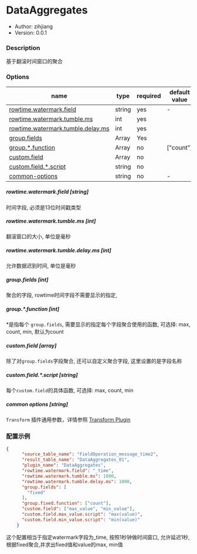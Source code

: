 # DataAggregates

* Author: zihjiang
* Version: 0.0.1

### Description
基于翻滚时间窗口的聚合

### Options
| name                                                         | type   | required | default value |
| ------------------------------------------------------------ | ------ | -------- | ------------- |
| [rowtime.watermark.field](#rowtime.watermark.field)          | string | yes      | -             |
| [rowtime.watermark.tumble.ms](#rowtime.watermark.tumble.ms)  | int    | yes      |               |
| [rowtime.watermark.tumble.delay.ms](#rowtime.watermark.tumble.delay.ms) | int    | yes      |               |
| [group.fields](#group.fields)                                | Array  | Yes      |               |
| [group.*.function](#group.*.function)                        | Array  | no       | ["count"]     |
| [custom.field](#custom.field)                                | Array  | no       |               |
| [custom.field.*.script](#custom.field.*.script)              | string | no       |               |
| [common-options](#common-options-string)                     | string | no       | -             |

##### rowtime.watermark.field [string]

时间字段, 必须是13位时间戳类型

##### rowtime.watermark.tumble.ms [int]

翻滚窗口的大小, 单位是毫秒

##### rowtime.watermark.tumble.delay.ms [int]

允许数据迟到时间, 单位是毫秒

##### group.fields [int]

聚合的字段, rowtime时间字段不需要显示的指定,

##### group.*.function [int]

\*是指每个 ``group.fields``, 需要显示的指定每个字段聚合使用的函数, 可选择: max, count, min, 默认为count

##### custom.field [array]

除了对``group.fields``字段聚合, 还可以自定义聚合字段, 这里设置的是字段名称

##### custom.field.*.script [string]

每个``custom.field``的具体函数, 可选择: max, count, min


##### common options [string]

`Transform` 插件通用参数，详情参照 [Transform Plugin]()

### 配置示例

```json
{
      "source_table_name": "FieldOperation_message_time2",
      "result_table_name": "DataAggregates_01",
      "plugin_name": "DataAggregates",
      "rowtime.watermark.field": "_time",
      "rowtime.watermark.tumble.ms": 1000,
      "rowtime.watermark.tumble.delay.ms": 1000,
      "group.fields": [
        "fixed"
      ],
      "group.fixed.function": ["count"],
      "custom.field": ["max_value", "min_value"],
      "custom.field.max_value.script": "max(value)",
      "custom.field.min_value.script": "min(value)"
    }
```

这个配置相当于指定watermark字段为_time, 按照1秒钟做时间窗口, 允许延迟1秒, 根据fixed聚合,并求出fixed值和value的max, min值
